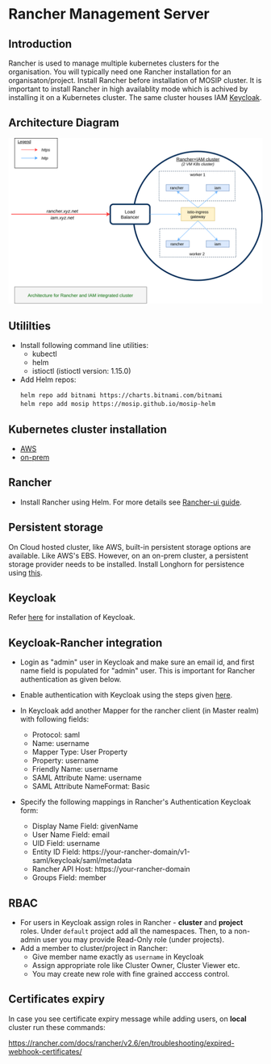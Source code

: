 # Rancher Management Server

## Introduction
Rancher is used to manage multiple kubernetes clusters for the organisation. You will typically need one Rancher installation for an organisaton/project. Install Rancher before installation of MOSIP cluster. It is important to install Rancher in high availablity mode which is achived by installing it on a Kubernetes cluster.  The same cluster houses IAM [Keycloak](https://www.keycloak.org/).

## Architecture Diagram
![](../docs/_images/rancher_iam.png)

## Utililties
* Install following command line utilities:
    * kubectl
    * helm
    * istioctl (istioctl version: 1.15.0)
* Add Helm repos:
    ```sh
    helm repo add bitnami https://charts.bitnami.com/bitnami
    helm repo add mosip https://mosip.github.io/mosip-helm
    ```
## Kubernetes cluster installation
* [AWS](aws/README.md)
* [on-prem](on-prem/README.md)

## Rancher
* Install Rancher using Helm. For more details see [Rancher-ui guide](rancher-ui/README.md).

## Persistent storage
On Cloud hosted cluster, like AWS, built-in persistent storage options are available. Like AWS's EBS.  However, on an on-prem cluster, a persistent storage provider needs to be installed. Install Longhorn for persistence using [this](../cluster/longhorn).

## Keycloak
Refer [here](keycloak/README.md) for installation of Keycloak.

## Keycloak-Rancher integration
* Login as "admin" user in Keycloak and make sure an email id, and first name field is populated for "admin" user. This is important for Rancher authentication as given below.
* Enable authentication with Keycloak using the steps given [here](https://rancher.com/docs/rancher/v2.6/en/admin-settings/authentication/keycloak-saml/).
* In Keycloak add another Mapper for the rancher client (in Master realm) with following fields:
  * Protocol: saml
  * Name: username
  * Mapper Type: User Property
  * Property: username
  * Friendly Name: username
  * SAML Attribute Name: username
  * SAML Attribute NameFormat: Basic

* Specify the following mappings in Rancher's Authentication Keycloak form:
  * Display Name Field: givenName
  * User Name Field: email
  * UID Field: username
  * Entity ID Field: https://your-rancher-domain/v1-saml/keycloak/saml/metadata
  * Rancher API Host: https://your-rancher-domain
  * Groups Field: member

## RBAC
* For users in Keycloak assign roles in Rancher - **cluster** and **project** roles. Under `default` project add all the namespaces. Then, to a non-admin user you may provide Read-Only role (under projects).
* Add a member to cluster/project in Rancher:
  * Give member name exactly as `username` in Keycloak
  * Assign appropriate role like Cluster Owner, Cluster Viewer etc.
  * You may create new role with fine grained acccess control.

## Certificates expiry
In case you see certificate expiry message while adding users, on **local** cluster run these commands:

https://rancher.com/docs/rancher/v2.6/en/troubleshooting/expired-webhook-certificates/
